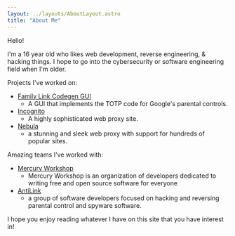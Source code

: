 ```yaml
---
layout: ../layouts/AboutLayout.astro
title: "About Me"
---
```


Hello!

I'm a 16 year old who likes web development, reverse engineering, & hacking things. I hope to go into the cybersecurity or software engineering field when I'm older.

Projects I've worked on:

- [Family Link Codegen GUI](https://github.com/anti-link/fl_codegen_gui)
  - A GUI that implements the TOTP code for Google's parental controls.
- [Incognito](https://github.com/titaniumnetwork-dev/Incognito)
  - A highly sophisticated web proxy site.
- [Nebula](https://github.com/NebulaServices/Nebula)
  - a stunning and sleek web proxy with support for hundreds of popular sites.

Amazing teams I've worked with:

- [Mercury Workshop](https://github.com/MercuryWorkshop)
  - Mercury Workshop is an organization of developers dedicated to writing free and open source software for everyone
- [AntiLink](https://github.com/anti-link)
  - a group of software developers focused on hacking and reversing parental control and spyware software.

I hope you enjoy reading whatever I have on this site that you have interest in!
